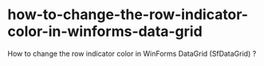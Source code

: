 # how-to-change-the-row-indicator-color-in-winforms-data-grid
How to change the row indicator color in WinForms DataGrid (SfDataGrid) ?
